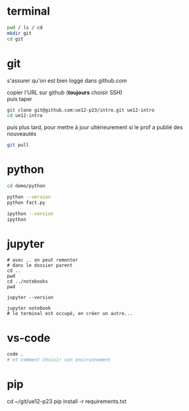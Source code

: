 # terminal

```bash
pwd / ls / cd
mkdir git
cd git
```

# git

s'assurer qu'on est bien loggé dans github.com

copier l'URL sur github (**toujours** choisir SSH)  
puis taper

```bash
git clone git@github.com:ue12-p23/intro.git ue12-intro
cd ue12-intro
```

puis plus tard, pour mettre à jour ultérieurement si le prof a publié des nouveautés

```bash
git pull
```

# python

```bash
cd demo/python

python --version
python fact.py

ipython --version
ipython
```

# jupyter

```
# avec .. on peut remonter 
# dans le dossier parent
cd ..
pwd
cd ../notebooks
pwd

jupyter --version

jupyter notebook
# le terminal est occupé, en créer un autre...
```

# vs-code

```bash
code .
# et comment choisir son environnement
```

# pip

cd ~/git/ue12-p23
pip install -r requirements.txt
